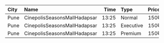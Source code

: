 | City | Name                         |  Time | Type      | Price | Capacity | Booked |
| :--- | :--------------------------- | ----: | :-------- | ----: | -------: | -----: |
| Pune | CinepolisSeasonsMallHadapsar | 13:25 | Normal    |  150₹ |       14 |      0 |
| Pune | CinepolisSeasonsMallHadapsar | 13:25 | Executive |  150₹ |       49 |     37 |
| Pune | CinepolisSeasonsMallHadapsar | 13:25 | Premium   |  150₹ |       15 |     12 |